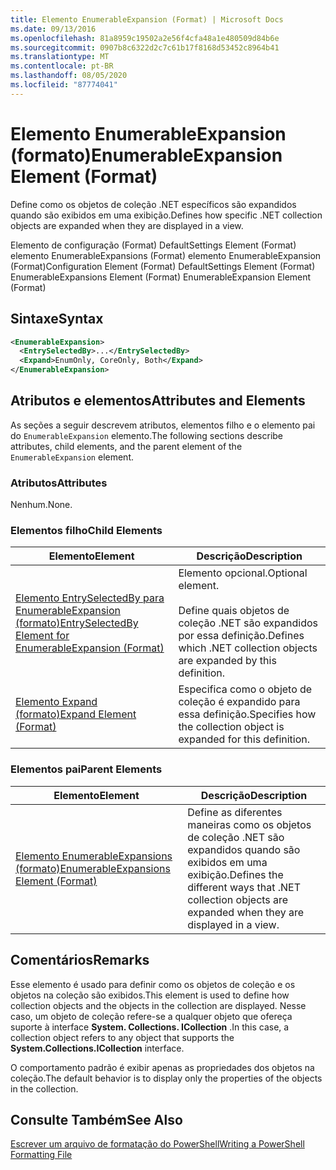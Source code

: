```yaml
---
title: Elemento EnumerableExpansion (Format) | Microsoft Docs
ms.date: 09/13/2016
ms.openlocfilehash: 81a8959c19502a2e56f4cfa48a1e480509d84b6e
ms.sourcegitcommit: 0907b8c6322d2c7c61b17f8168d53452c8964b41
ms.translationtype: MT
ms.contentlocale: pt-BR
ms.lasthandoff: 08/05/2020
ms.locfileid: "87774041"
---
```

# <a name="enumerableexpansion-element-format"></a><span data-ttu-id="26491-102">Elemento EnumerableExpansion (formato)</span><span class="sxs-lookup"><span data-stu-id="26491-102">EnumerableExpansion Element (Format)</span></span>

<span data-ttu-id="26491-103">Define como os objetos de coleção .NET específicos são expandidos quando são exibidos em uma exibição.</span><span class="sxs-lookup"><span data-stu-id="26491-103">Defines how specific .NET collection objects are expanded when they are displayed in a view.</span></span>

<span data-ttu-id="26491-104">Elemento de configuração (Format) DefaultSettings Element (Format) elemento EnumerableExpansions (Format) elemento EnumerableExpansion (Format)</span><span class="sxs-lookup"><span data-stu-id="26491-104">Configuration Element (Format) DefaultSettings Element (Format) EnumerableExpansions Element (Format) EnumerableExpansion Element (Format)</span></span>

## <a name="syntax"></a><span data-ttu-id="26491-105">Sintaxe</span><span class="sxs-lookup"><span data-stu-id="26491-105">Syntax</span></span>

```xml
<EnumerableExpansion>
  <EntrySelectedBy>...</EntrySelectedBy>
  <Expand>EnumOnly, CoreOnly, Both</Expand>
</EnumerableExpansion>
```

## <a name="attributes-and-elements"></a><span data-ttu-id="26491-106">Atributos e elementos</span><span class="sxs-lookup"><span data-stu-id="26491-106">Attributes and Elements</span></span>

<span data-ttu-id="26491-107">As seções a seguir descrevem atributos, elementos filho e o elemento pai do `EnumerableExpansion` elemento.</span><span class="sxs-lookup"><span data-stu-id="26491-107">The following sections describe attributes, child elements, and the parent element of the `EnumerableExpansion` element.</span></span>

### <a name="attributes"></a><span data-ttu-id="26491-108">Atributos</span><span class="sxs-lookup"><span data-stu-id="26491-108">Attributes</span></span>

<span data-ttu-id="26491-109">Nenhum.</span><span class="sxs-lookup"><span data-stu-id="26491-109">None.</span></span>

### <a name="child-elements"></a><span data-ttu-id="26491-110">Elementos filho</span><span class="sxs-lookup"><span data-stu-id="26491-110">Child Elements</span></span>

|<span data-ttu-id="26491-111">Elemento</span><span class="sxs-lookup"><span data-stu-id="26491-111">Element</span></span>|<span data-ttu-id="26491-112">Descrição</span><span class="sxs-lookup"><span data-stu-id="26491-112">Description</span></span>|
|-------------|-----------------|
|[<span data-ttu-id="26491-113">Elemento EntrySelectedBy para EnumerableExpansion (formato)</span><span class="sxs-lookup"><span data-stu-id="26491-113">EntrySelectedBy Element for EnumerableExpansion (Format)</span></span>](./entryselectedby-element-for-enumerableexpansion-format.md)|<span data-ttu-id="26491-114">Elemento opcional.</span><span class="sxs-lookup"><span data-stu-id="26491-114">Optional element.</span></span><br /><br /> <span data-ttu-id="26491-115">Define quais objetos de coleção .NET são expandidos por essa definição.</span><span class="sxs-lookup"><span data-stu-id="26491-115">Defines which .NET collection objects are expanded by this definition.</span></span>|
|[<span data-ttu-id="26491-116">Elemento Expand (formato)</span><span class="sxs-lookup"><span data-stu-id="26491-116">Expand Element (Format)</span></span>](./expand-element-format.md)|<span data-ttu-id="26491-117">Especifica como o objeto de coleção é expandido para essa definição.</span><span class="sxs-lookup"><span data-stu-id="26491-117">Specifies how the collection object is expanded for this definition.</span></span>|

### <a name="parent-elements"></a><span data-ttu-id="26491-118">Elementos pai</span><span class="sxs-lookup"><span data-stu-id="26491-118">Parent Elements</span></span>

|<span data-ttu-id="26491-119">Elemento</span><span class="sxs-lookup"><span data-stu-id="26491-119">Element</span></span>|<span data-ttu-id="26491-120">Descrição</span><span class="sxs-lookup"><span data-stu-id="26491-120">Description</span></span>|
|-------------|-----------------|
|[<span data-ttu-id="26491-121">Elemento EnumerableExpansions (formato)</span><span class="sxs-lookup"><span data-stu-id="26491-121">EnumerableExpansions Element (Format)</span></span>](./enumerableexpansions-element-format.md)|<span data-ttu-id="26491-122">Define as diferentes maneiras como os objetos de coleção .NET são expandidos quando são exibidos em uma exibição.</span><span class="sxs-lookup"><span data-stu-id="26491-122">Defines the different ways that .NET collection objects are expanded when they are displayed in a view.</span></span>|

## <a name="remarks"></a><span data-ttu-id="26491-123">Comentários</span><span class="sxs-lookup"><span data-stu-id="26491-123">Remarks</span></span>

<span data-ttu-id="26491-124">Esse elemento é usado para definir como os objetos de coleção e os objetos na coleção são exibidos.</span><span class="sxs-lookup"><span data-stu-id="26491-124">This element is used to define how collection objects and the objects in the collection are displayed.</span></span> <span data-ttu-id="26491-125">Nesse caso, um objeto de coleção refere-se a qualquer objeto que ofereça suporte à interface **System. Collections. ICollection** .</span><span class="sxs-lookup"><span data-stu-id="26491-125">In this case, a collection object refers to any object that supports the  **System.Collections.ICollection** interface.</span></span>

<span data-ttu-id="26491-126">O comportamento padrão é exibir apenas as propriedades dos objetos na coleção.</span><span class="sxs-lookup"><span data-stu-id="26491-126">The default behavior is to display only the properties of the objects in the collection.</span></span>

## <a name="see-also"></a><span data-ttu-id="26491-127">Consulte Também</span><span class="sxs-lookup"><span data-stu-id="26491-127">See Also</span></span>

[<span data-ttu-id="26491-128">Escrever um arquivo de formatação do PowerShell</span><span class="sxs-lookup"><span data-stu-id="26491-128">Writing a PowerShell Formatting File</span></span>](./writing-a-powershell-formatting-file.md)

